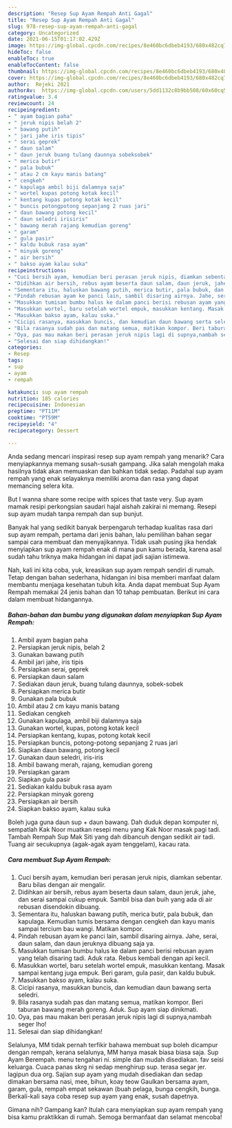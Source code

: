 ```yaml
---
description: "Resep Sup Ayam Rempah Anti Gagal"
title: "Resep Sup Ayam Rempah Anti Gagal"
slug: 978-resep-sup-ayam-rempah-anti-gagal
category: Uncategorized
date: 2021-06-15T01:17:02.429Z
image: https://img-global.cpcdn.com/recipes/8e460bc6dbeb4193/680x482cq70/sup-ayam-rempah-foto-resep-utama.jpg
hideToc: false
enableToc: true
enableTocContent: false
thumbnail: https://img-global.cpcdn.com/recipes/8e460bc6dbeb4193/680x482cq70/sup-ayam-rempah-foto-resep-utama.jpg
cover: https://img-global.cpcdn.com/recipes/8e460bc6dbeb4193/680x482cq70/sup-ayam-rempah-foto-resep-utama.jpg
author:  Rejeki 2021
authorAv:  https://img-global.cpcdn.com/users/5dd1132c8b9bb508/60x60cq50/avatar.jpg
ratingvalue: 3.4
reviewcount: 24
recipeingredient:
- " ayam bagian paha"
- " jeruk nipis belah 2"
- " bawang putih"
- " jari jahe iris tipis"
- " serai geprek"
- " daun salam"
- " daun jeruk buang tulang daunnya sobeksobek"
- " merica butir"
- " pala bubuk"
- " atau 2 cm kayu manis batang"
- " cengkeh"
- " kapulaga ambil biji dalamnya saja"
- " wortel kupas potong kotak kecil"
- " kentang kupas potong kotak kecil"
- " buncis potongpotong sepanjang 2 ruas jari"
- " daun bawang potong kecil"
- " daun seledri irisiris"
- " bawang merah rajang kemudian goreng"
- " garam"
- " gula pasir"
- " kaldu bubuk rasa ayam"
- " minyak goreng"
- " air bersih"
- " bakso ayam kalau suka"
recipeinstructions:
- "Cuci bersih ayam, kemudian beri perasan jeruk nipis, diamkan sebentar. Baru bilas dengan air mengalir."
- "Didihkan air bersih, rebus ayam beserta daun salam, daun jeruk, jahe, dan serai sampai cukup empuk. Sambil bisa dan buih yang ada di air rebusan disendokin dibuang."
- "Sementara itu, haluskan bawang putih, merica butir, pala bubuk, dan kapulaga. Kemudian tumis bersama dengan cengkeh dan kayu manis sampai tercium bau wangi. Matikan kompor."
- "Pindah rebusan ayam ke panci lain, sambil disaring airnya. Jahe, serai, daun salam, dan daun jeruknya dibuang saja ya."
- "Masukkan tumisan bumbu halus ke dalam panci berisi rebusan ayam yang telah disaring tadi. Aduk rata. Rebus kembali dengan api kecil."
- "Masukkan wortel, baru setelah wortel empuk, masukkan kentang. Masak sampai kentang juga empuk. Beri garam, gula pasir, dan kaldu bubuk."
- "Masukkan bakso ayam, kalau suka."
- "Cicipi rasanya, masukkan buncis, dan kemudian daun bawang serta seledri."
- "Bila rasanya sudah pas dan matang semua, matikan kompor. Beri taburan bawang merah goreng. Aduk. Sup ayam siap dinikmati."
- "Oya, pas mau makan beri perasan jeruk nipis lagi di supnya,nambah seger lho!"
- "Selesai dan siap dihidangkan!"
categories:
- Resep
tags:
- sup
- ayam
- rempah

katakunci: sup ayam rempah 
nutrition: 185 calories
recipecuisine: Indonesian
preptime: "PT11M"
cooktime: "PT59M"
recipeyield: "4"
recipecategory: Dessert

---
```



Anda sedang mencari inspirasi resep sup ayam rempah yang menarik? Cara menyiapkannya memang susah-susah gampang. Jika salah mengolah maka hasilnya tidak akan memuaskan dan bahkan tidak sedap. Padahal sup ayam rempah yang enak selayaknya memiliki aroma dan rasa yang dapat memancing selera kita.


But I wanna share some recipe with spices that taste very. Sup ayam mamak resipi perkongsian saudari hajal aishah zakirai ni memang. Resepi sup ayam mudah tanpa rempah dan sup bunjut.

Banyak hal yang sedikit banyak berpengaruh terhadap kualitas rasa dari sup ayam rempah, pertama dari jenis bahan, lalu pemilihan bahan segar sampai cara membuat dan menyajikannya. Tidak usah pusing jika hendak menyiapkan sup ayam rempah enak di mana pun kamu berada, karena asal sudah tahu triknya maka hidangan ini dapat jadi sajian istimewa.


Nah, kali ini kita coba, yuk, kreasikan sup ayam rempah sendiri di rumah. Tetap dengan bahan sederhana, hidangan ini bisa memberi manfaat dalam membantu menjaga kesehatan tubuh kita. Anda dapat membuat Sup Ayam Rempah memakai 24 jenis bahan dan 10 tahap pembuatan. Berikut ini cara dalam membuat hidangannya.

<!--inarticleads1-->

##### Bahan-bahan dan bumbu yang digunakan dalam menyiapkan Sup Ayam Rempah:

1. Ambil  ayam bagian paha
1. Persiapkan  jeruk nipis, belah 2
1. Gunakan  bawang putih
1. Ambil  jari jahe, iris tipis
1. Persiapkan  serai, geprek
1. Persiapkan  daun salam
1. Sediakan  daun jeruk, buang tulang daunnya, sobek-sobek
1. Persiapkan  merica butir
1. Gunakan  pala bubuk
1. Ambil  atau 2 cm kayu manis batang
1. Sediakan  cengkeh
1. Gunakan  kapulaga, ambil biji dalamnya saja
1. Gunakan  wortel, kupas, potong kotak kecil
1. Persiapkan  kentang, kupas, potong kotak kecil
1. Persiapkan  buncis, potong-potong sepanjang 2 ruas jari
1. Siapkan  daun bawang, potong kecil
1. Gunakan  daun seledri, iris-iris
1. Ambil  bawang merah, rajang, kemudian goreng
1. Persiapkan  garam
1. Siapkan  gula pasir
1. Sediakan  kaldu bubuk rasa ayam
1. Persiapkan  minyak goreng
1. Persiapkan  air bersih
1. Siapkan  bakso ayam, kalau suka


Boleh juga guna daun sup + daun bawang. Dah duduk depan komputer ni, sempatlah Kak Noor muatkan resepi menu yang Kak Noor masak pagi tadi. Tambah Rempah Sup Mak Siti yang dah dibancuh dengan sedikit air tadi. Tuang air secukupnya (agak-agak ayam tenggelam), kacau rata. 

<!--inarticleads2-->

##### Cara membuat Sup Ayam Rempah:

1. Cuci bersih ayam, kemudian beri perasan jeruk nipis, diamkan sebentar. Baru bilas dengan air mengalir.
1. Didihkan air bersih, rebus ayam beserta daun salam, daun jeruk, jahe, dan serai sampai cukup empuk. Sambil bisa dan buih yang ada di air rebusan disendokin dibuang.
1. Sementara itu, haluskan bawang putih, merica butir, pala bubuk, dan kapulaga. Kemudian tumis bersama dengan cengkeh dan kayu manis sampai tercium bau wangi. Matikan kompor.
1. Pindah rebusan ayam ke panci lain, sambil disaring airnya. Jahe, serai, daun salam, dan daun jeruknya dibuang saja ya.
1. Masukkan tumisan bumbu halus ke dalam panci berisi rebusan ayam yang telah disaring tadi. Aduk rata. Rebus kembali dengan api kecil.
1. Masukkan wortel, baru setelah wortel empuk, masukkan kentang. Masak sampai kentang juga empuk. Beri garam, gula pasir, dan kaldu bubuk.
1. Masukkan bakso ayam, kalau suka.
1. Cicipi rasanya, masukkan buncis, dan kemudian daun bawang serta seledri.
1. Bila rasanya sudah pas dan matang semua, matikan kompor. Beri taburan bawang merah goreng. Aduk. Sup ayam siap dinikmati.
1. Oya, pas mau makan beri perasan jeruk nipis lagi di supnya,nambah seger lho!
1. Selesai dan siap dihidangkan!

Selalunya, MM tidak pernah terfikir bahawa membuat sup boleh dicampur dengan rempah, kerana selalunya, MM hanya masak biasa biasa saja. Sup Ayam Berempah. menu tengahari ni. simple dan mudah disediakan. fav seisi keluarga. Cuaca panas skrg ni sedap menghirup sup. terasa segar jer. lagipun dua org. Sajian sup ayam yang mudah disediakan dan sedap dimakan bersama nasi, mee, bihun, koay teow Gaulkan bersama ayam, garam, gula, rempah empat sekawan (buah pelaga, bunga cengkih, bunga. Berkali-kali saya coba resep sup ayam yang enak, susah dapetnya. 

Gimana nih? Gampang kan? Itulah cara menyiapkan sup ayam rempah yang bisa kamu praktikkan di rumah. Semoga bermanfaat dan selamat mencoba!
